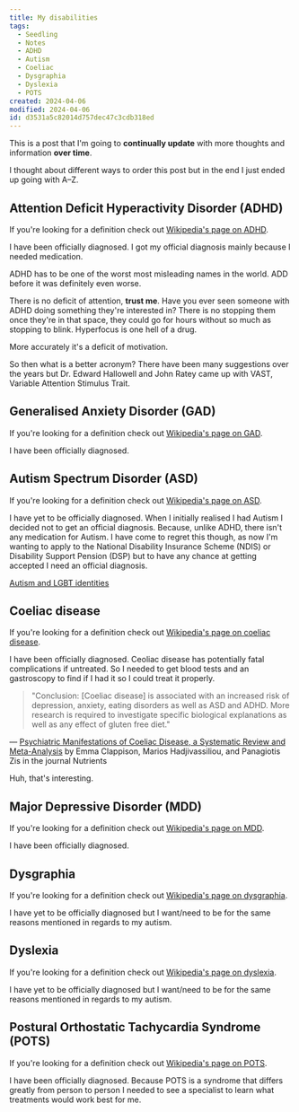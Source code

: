 ```yaml
---
title: My disabilities
tags:
  - Seedling
  - Notes
  - ADHD
  - Autism
  - Coeliac
  - Dysgraphia
  - Dyslexia
  - POTS
created: 2024-04-06
modified: 2024-04-06
id: d3531a5c82014d757dec47c3cdb318ed
---
```


This is a post that I'm going to **continually update** with more thoughts and information **over time**.

I thought about different ways to order this post but in the end I just ended up going with A–Z.

## Attention Deficit Hyperactivity Disorder (ADHD)

If you're looking for a definition check out [Wikipedia's page on ADHD](https://en.wikipedia.org/wiki/Attention_deficit_hyperactivity_disorder).

I have been officially diagnosed. I got my official diagnosis mainly because I needed medication.

ADHD has to be one of the worst most misleading names in the world. ADD before it was definitely even worse.

There is no deficit of attention, **trust me**. Have you ever seen someone with ADHD doing something they're interested in? There is no stopping them once they're in that space, they could go for hours without so much as stopping to blink. Hyperfocus is one hell of a drug.

More accurately it's a deficit of motivation.

So then what is a better acronym? There have been many suggestions over the years but Dr. Edward Hallowell and John Ratey came up with VAST, Variable Attention Stimulus Trait.

## Generalised Anxiety Disorder (GAD)

If you're looking for a definition check out [Wikipedia's page on GAD](https://en.wikipedia.org/wiki/Generalized_anxiety_disorder).

I have been officially diagnosed.

## Autism Spectrum Disorder (ASD)

If you're looking for a definition check out [Wikipedia's page on ASD](https://en.wikipedia.org/wiki/Autism_spectrum).

I have yet to be officially diagnosed. When I initially realised I had Autism I decided not to get an official diagnosis. Because, unlike ADHD, there isn't any medication for Autism. I have come to regret this though, as now I'm wanting to apply to the National Disability Insurance Scheme (NDIS) or Disability Support Pension (DSP) but to have any chance at getting accepted I need an official diagnosis.

[Autism and LGBT identities](https://en.wikipedia.org/wiki/Autism_and_LGBT_identities)

## Coeliac disease

If you're looking for a definition check out [Wikipedia's page on coeliac disease](https://en.wikipedia.org/wiki/Coeliac_disease).

I have been officially diagnosed. Ceoliac disease has potentially fatal complications if untreated. So I needed to get blood tests and an gastroscopy to find if I had it so I could treat it properly.

> "Conclusion: \[Coeliac disease\] is associated with an increased risk of depression, anxiety, eating disorders as well as ASD and ADHD. More research is required to investigate specific biological explanations as well as any effect of gluten free diet."

— [Psychiatric Manifestations of Coeliac Disease, a Systematic Review and Meta-Analysis](https://doi.org/10.3390/nu12010142) by Emma Clappison, Marios Hadjivassiliou, and Panagiotis Zis in the journal Nutrients

Huh, that's interesting.

## Major Depressive Disorder (MDD)

If you're looking for a definition check out [Wikipedia's page on MDD](https://en.wikipedia.org/wiki/Major_depressive_disorder).

I have been officially diagnosed.

## Dysgraphia

If you're looking for a definition check out [Wikipedia's page on dysgraphia](https://en.wikipedia.org/wiki/Dysgraphia).

I have yet to be officially diagnosed but I want/need to be for the same reasons mentioned in regards to my autism.

## Dyslexia

If you're looking for a definition check out [Wikipedia's page on dyslexia](https://en.wikipedia.org/wiki/Dyslexia).

I have yet to be officially diagnosed but I want/need to be for the same reasons mentioned in regards to my autism.

## Postural Orthostatic Tachycardia Syndrome (POTS)

If you're looking for a definition check out [Wikipedia's page on POTS](https://en.wikipedia.org/wiki/Postural_orthostatic_tachycardia_syndrome).

I have been officially diagnosed. Because POTS is a syndrome that differs greatly from person to person I needed to see a specialist to learn what treatments would work best for me.
